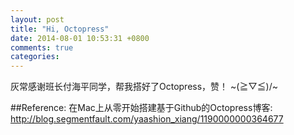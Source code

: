 ```yaml
---
layout: post
title: "Hi, Octopress"
date: 2014-08-01 10:53:31 +0800
comments: true
categories: 
---
```

灰常感谢班长付海平同学，帮我搭好了Octopress，赞！ ~(≧▽≦)/~

##Reference:
在Mac上从零开始搭建基于Github的Octopress博客: <http://blog.segmentfault.com/yaashion_xiang/1190000000364677>